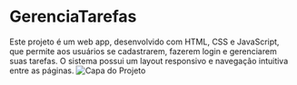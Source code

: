 # GerenciaTarefas
Este projeto é um web app, desenvolvido com HTML, CSS e JavaScript, que permite aos usuários se cadastrarem, fazerem login e gerenciarem suas tarefas. O sistema possui um layout responsivo e navegação intuitiva entre as páginas.
![Capa do Projeto](![LogoWebApp](https://github.com/user-attachments/assets/3945e91e-5ca0-4047-be07-d04509f810d0)
)
